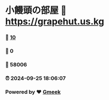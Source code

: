 # 小饅頭の部屋 :link: https://grapehut.us.kg 
### :page_facing_up: [10](https://grapehut.us.kg/tag.html) 
### :speech_balloon: 0 
### :hibiscus: 58006 
### :alarm_clock: 2024-09-25 18:06:07 
### Powered by :heart: [Gmeek](https://github.com/Meekdai/Gmeek)
